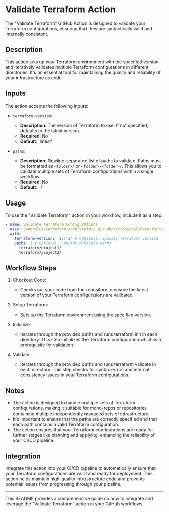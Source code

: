 # Validate Terraform Action

The "Validate Terraform" GitHub Action is designed to validate your Terraform configurations, ensuring that they are syntactically valid and internally consistent.

## Description

This action sets up your Terraform environment with the specified version and iteratively validates multiple Terraform configurations in different directories.
It's an essential tool for maintaining the quality and reliability of your infrastructure as code.

## Inputs

The action accepts the following inputs:

- `terraform-version`:
  - __Description__: The version of Terraform to use. If not specified, defaults to the latest version.
  - __Required__: No
  - __Default__: 'latest'

- `paths`:
  - __Description__: Newline-separated list of paths to validate.
  Paths must be formatted as `<folder>/` or `<folder>/<folder>/`.
  This allows you to validate multiple sets of Terraform configurations within a single workflow.
  - __Required__: No
  - __Default__: './'

## Usage

To use the "Validate Terraform" action in your workflow, include it as a step:

```yaml
- name: Validate Terraform Configurations
  uses: generalui/terraform-accelerator/.github/actions/validate-terraform@1.0.0-validate-terraform
  with:
    terraform-version: '1.7.2' # Optional: Specify Terraform version
    paths: | # Optional: Specify multiple paths
      terraform/project1/
      terraform/project2/
```

## Workflow Steps

1) Checkout Code:
    - Checks out your code from the repository to ensure the latest version of your Terraform configurations are validated.

1) Setup Terraform:
    - Sets up the Terraform environment using the specified version.

1) Initialize:
    - Iterates through the provided paths and runs terraform init in each directory.
    This step initializes the Terraform configuration which is a prerequisite for validation.

1) Validate:
    - Iterates through the provided paths and runs terraform validate in each directory.
    This step checks for syntax errors and internal consistency issues in your Terraform configurations.

## Notes

- The action is designed to handle multiple sets of Terraform configurations,
making it suitable for mono-repos or repositories containing multiple independently managed sets of infrastructure.
- It's important to ensure that the paths are correctly specified and that each path contains a valid Terraform configuration.
- The action ensures that your Terraform configurations are ready for further stages like planning and applying, enhancing the reliability of your CI/CD pipeline.

## Integration

Integrate this action into your CI/CD pipeline to automatically ensure that your Terraform configurations are valid and ready for deployment.
This action helps maintain high-quality infrastructure code and prevents potential issues from progressing through your pipeline.

---

This README provides a comprehensive guide on how to integrate and leverage the "Validate Terraform" action in your GitHub workflows.
